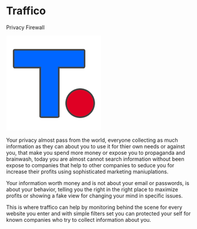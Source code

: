 # Traffico
Privacy Firewall

![alt text](https://raw.githubusercontent.com/proxytype/Traffico/master/assets/logo-256.png)

Your privacy almost pass from the world, everyone collecting as much information as they can about you to use it for thier own needs or against you, that make you spend more money or expose you to propaganda and brainwash, today you are almost cannot search information without been expose to companies that help to other companies to seduce you for increase their profits using sophisticated marketing maniuplations.

Your information worth money and is not about your email or passwords, is about your behavior, telling you the right in the right place to maximize profits or showing a fake view for changing your mind in specific issues.

This is where traffico can help by monitoring behind the scene for every website you enter and with simple filters set you can protected your self for known companies who try to collect information about you.
